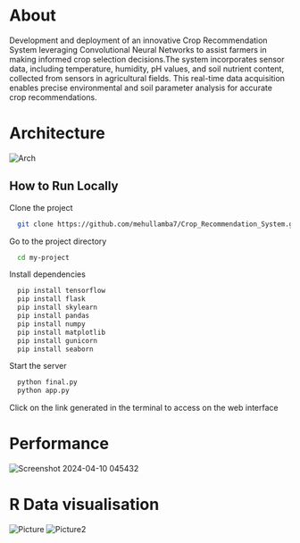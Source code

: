 
# About

Development and deployment of an innovative Crop
Recommendation System leveraging Convolutional Neural Networks to assist farmers in making informed crop selection decisions.The system incorporates sensor data, including temperature, humidity, pH values, and soil nutrient content, collected from sensors in agricultural fields. This real-time data acquisition enables precise environmental and soil parameter analysis for accurate crop
recommendations.

# Architecture
![Arch](https://github.com/mehullamba7/Crop_Recommendation_System/assets/174151487/92793a59-f75d-4103-aaa7-5e49c7e768f7)

## How to Run Locally

Clone the project

```bash
  git clone https://github.com/mehullamba7/Crop_Recommendation_System.git
```

Go to the project directory

```bash
  cd my-project
```

Install dependencies

```bash
  pip install tensorflow
  pip install flask
  pip install skylearn
  pip install pandas
  pip install numpy
  pip install matplotlib
  pip install gunicorn
  pip install seaborn
```

Start the server

```bash
  python final.py
  python app.py
```
Click on the link generated in the terminal to access on the web interface

# Performance
![Screenshot 2024-04-10 045432](https://github.com/mehullamba7/Crop_Recommendation_System/assets/174151487/aab85faf-6e93-4ea3-a39d-0b2a889663df)

# R Data visualisation
![Picture](https://github.com/mehullamba7/Crop_Recommendation_System/assets/174151487/5b3dc642-f103-491c-adaa-37b252c1d245)
![Picture2](https://github.com/mehullamba7/Crop_Recommendation_System/assets/174151487/fc0a827c-946b-44f0-b75d-db994446478b)
